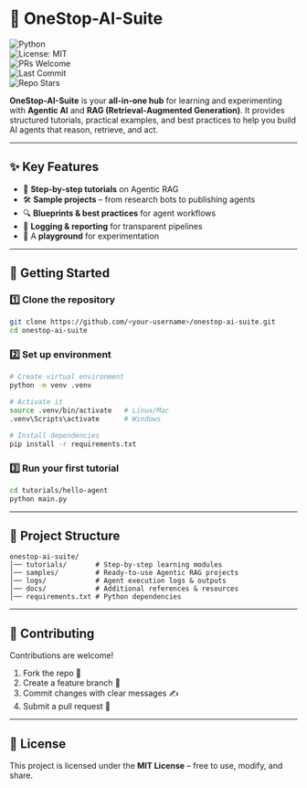 # 🧠 OneStop-AI-Suite  

![Python](https://img.shields.io/badge/python-3.9%2B-blue.svg)  
![License: MIT](https://img.shields.io/badge/License-MIT-green.svg)  
![PRs Welcome](https://img.shields.io/badge/PRs-welcome-brightgreen.svg)  
![Last Commit](https://img.shields.io/github/last-commit/<your-username>/onestop-ai-suite)  
![Repo Stars](https://img.shields.io/github/stars/<your-username>/onestop-ai-suite?style=social)  

**OneStop-AI-Suite** is your **all-in-one hub** for learning and experimenting with **Agentic AI** and **RAG (Retrieval-Augmented Generation)**.
It provides structured tutorials, practical examples, and best practices to help you build AI agents that reason, retrieve, and act.

---

## ✨ Key Features

* 📘 **Step-by-step tutorials** on Agentic RAG
* 🛠️ **Sample projects** – from research bots to publishing agents
* 🔍 **Blueprints & best practices** for agent workflows
* 📝 **Logging & reporting** for transparent pipelines
* 🧪 A **playground** for experimentation

---

## 🚀 Getting Started

### 1️⃣ Clone the repository

```bash
git clone https://github.com/<your-username>/onestop-ai-suite.git
cd onestop-ai-suite
```

### 2️⃣ Set up environment

```bash
# Create virtual environment
python -m venv .venv

# Activate it
source .venv/bin/activate   # Linux/Mac
.venv\Scripts\activate      # Windows

# Install dependencies
pip install -r requirements.txt
```

### 3️⃣ Run your first tutorial

```bash
cd tutorials/hello-agent
python main.py
```

---

## 📂 Project Structure

```
onestop-ai-suite/
│── tutorials/       # Step-by-step learning modules  
│── samples/         # Ready-to-use Agentic RAG projects  
│── logs/            # Agent execution logs & outputs  
│── docs/            # Additional references & resources  
│── requirements.txt # Python dependencies  
```

---

## 🤝 Contributing

Contributions are welcome!

1. Fork the repo 🍴
2. Create a feature branch 🌱
3. Commit changes with clear messages ✍️
4. Submit a pull request 🔄

---

## 📜 License

This project is licensed under the **MIT License** – free to use, modify, and share.
